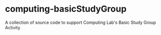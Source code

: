 # computing-basicStudyGroup
A collection of source code to support Computing Lab's Basic Study Group Activity
